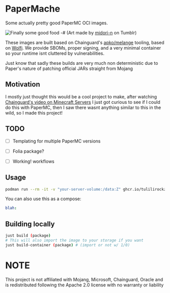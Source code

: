 # PaperMache

Some actually pretty good PaperMC OCI images.

![Finally some good food](https://64.media.tumblr.com/e02c5bfb47338a49e6e9228475869fc7/tumblr_pah89p3xWV1tn6k7ro1_1280.pnj)
-# (Art made by [midori-n](https://www.tumblr.com/midori-n) on Tumblr)

These images are built based on Chainguard's
[apko/melange](https://edu.chainguard.dev/open-source/build-tools/melange/getting-started-with-melange/)
tooling, based on [Wolfi](https://github.com/wolfi-dev). We provide SBOMs,
proper signing, and a very minimal container so your runtime isnt cluttered by
vulnerabilities.

Just know that sadly these builds are very much non deterministic due to
Paper's nature of patching official JARs straight from Mojang

## Motivation

I mostly just thought this would be a cool project to make, after watching
[Chainguard's video on Minecraft Servers](https://www.youtube.com/watch?v=q6I0JC3h06U)
I just got curious to see if I could do this with PaperMC, then I saw there wasnt
anything similar to this in the wild, so I made this project!

## TODO
- [ ] Templating for multiple PaperMC versions
- [ ] Folia package?
- [ ] Working! workflows


## Usage

```bash
podman run --rm -it -v "your-server-volume:/data:Z" ghcr.io/tulilirockz/paper:1.24.1

```

You can also use this as a compose:
```yaml
blah:

```

## Building locally
```bash
just build (package)
# This will also import the image to your storage if you want
just build-container (package) # (import or not w/ 1/0)
```

# NOTE

This project is not affiliated with Mojang, Microsoft, Chainguard, Oracle and
is redistributed following the Apache 2.0 license with no warranty or liability
